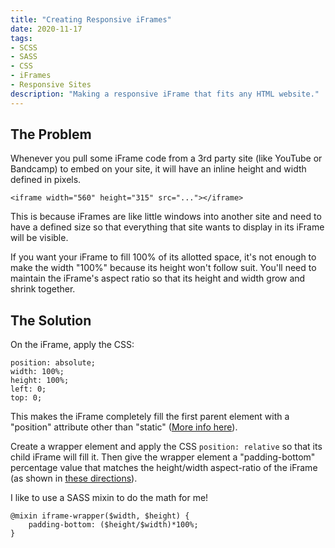 ```yaml
---
title: "Creating Responsive iFrames"
date: 2020-11-17
tags:
- SCSS
- SASS
- CSS
- iFrames
- Responsive Sites
description: "Making a responsive iFrame that fits any HTML website."
---
```


## The Problem

Whenever you pull some iFrame code from a 3rd party site (like YouTube or Bandcamp) to embed on your site, it will have an inline height and width defined in pixels.

`<iframe width="560" height="315" src="..."></iframe>`

This is because iFrames are like little windows into another site and need to have a defined size so that everything that site wants to display in its iFrame will be visible.

If you want your iFrame to fill 100% of its allotted space, it's not enough to make the width "100%" because its height won't follow suit.  You'll need to maintain the iFrame's aspect ratio so that its height and width grow and shrink together.


## The Solution

On the iFrame, apply the CSS:
```
position: absolute;
width: 100%;
height: 100%;
left: 0;
top: 0;
```
This makes the iFrame completely fill the first parent element with a "position" attribute other than "static" ([More info here](https://www.w3schools.com/css/css_positioning.asp)).

Create a wrapper element and apply the CSS `position: relative` so that its child iFrame will fill it.  Then give the wrapper element a "padding-bottom" percentage value that matches the height/width aspect-ratio of the iFrame (as shown in [these directions](https://www.w3schools.com/howto/howto_css_responsive_iframes.asp)).

I like to use a SASS mixin to do the math for me!
```
@mixin iframe-wrapper($width, $height) {
    padding-bottom: ($height/$width)*100%;
}
```
